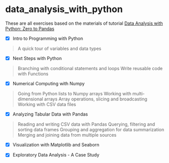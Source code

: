# data_analysis_with_python

These are all exercises based on the materials of tutorial [Data Analysis with Python: Zero to Pandas](https://jovian.ai/learn/data-analysis-with-python-zero-to-pandas)

- [x] Intro to Programming with Python

> A quick tour of variables and data types

- [x] Next Steps with Python

> Branching with conditional statements and loops
> Write reusable code with Functions

- [x] Numerical Computing with Numpy

> Going from Python lists to Numpy arrays
> Working with multi-dimensional arrays
> Array operations, slicing and broadcasting
> Working with CSV data files

- [x] Analyzing Tabular Data with Pandas

> Reading and writing CSV data with Pandas
> Querying, filtering and sorting data frames
> Grouping and aggregation for data summarization
> Merging and joining data from multiple sources

- [x] Visualization with Matplotlib and Seaborn

- [x] Exploratory Data Analysis - A Case Study
